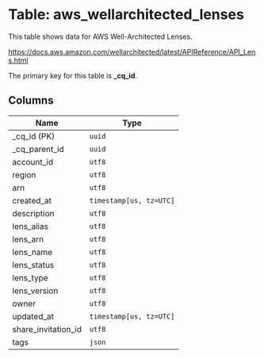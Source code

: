 # Table: aws_wellarchitected_lenses

This table shows data for AWS Well-Architected Lenses.

https://docs.aws.amazon.com/wellarchitected/latest/APIReference/API_Lens.html

The primary key for this table is **_cq_id**.

## Columns

| Name          | Type          |
| ------------- | ------------- |
|_cq_id (PK)|`uuid`|
|_cq_parent_id|`uuid`|
|account_id|`utf8`|
|region|`utf8`|
|arn|`utf8`|
|created_at|`timestamp[us, tz=UTC]`|
|description|`utf8`|
|lens_alias|`utf8`|
|lens_arn|`utf8`|
|lens_name|`utf8`|
|lens_status|`utf8`|
|lens_type|`utf8`|
|lens_version|`utf8`|
|owner|`utf8`|
|updated_at|`timestamp[us, tz=UTC]`|
|share_invitation_id|`utf8`|
|tags|`json`|